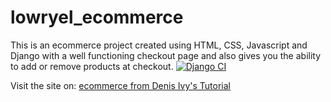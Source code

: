 # lowryel_ecommerce
This is an ecommerce project created using HTML, CSS, Javascript and Django with a well functioning checkout page and also gives you the ability to add or remove products at checkout.
[![Django CI](https://github.com/lowryel/lowryel_ecommerce/actions/workflows/django.yml/badge.svg)](https://github.com/lowryel/lowryel_ecommerce/actions/workflows/django.yml)

Visit the site on: [ecommerce from Denis Ivy's Tutorial](https://web-production-da11.up.railway.app/checkout/)
